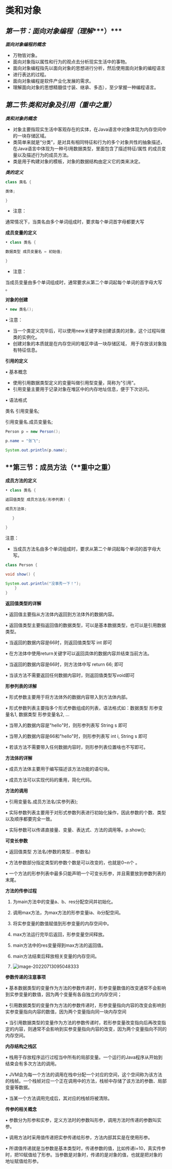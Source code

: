# **类和对象**

## ***第一节：面向对象编程（理解******）***

***面向对象编程的概念***

- 万物皆对象。
- 面向对象指以属性和行为的观点去分析现实生活中的事物。
- 面向对象编程指先以面向对象的思想进行分析，然后使用面向对象的编程语言
- 进行表达的过程。
- 面向对象编程是软件产业化发展的需求。
- 理解面向对象的思想精髓佳寸装、继承、多态），至少掌握一种编程语言。



## ***第二节:类和对象及引用（******重中之重******）***

***类和对象的概念***

- 对象主要指现实生活中客观存在的实体，在Java语言中对象体现为内存空间中的一块存储区域。
- 类简单来就是“分类”，是对具有相同特征和行为的多个对象共性的抽象描述，在Java语言中体现为一种弓I用数据类型，里面包含了描述特征/属性 的成员变量以及描述行为的成员方法。
- 类是用于构建对象的模板，对象的数据结构由定义它的类来决定。

***类的定义***

```java
class 类名 {

类体;

} 
```

- 注意：

通常情况下，当类名由多个单词组成时，要求每个单词首字母都要大写

**成员变量的定义**

```java
• class 类名 {

数据类型 成员变量名 = 初始值; 

} 
```

- 注意：

当成员变量由多个单词组成时，通常要求从第二个单词起每个单词的首字母大写 。

**对象的创建**

```java
• new 类名();
```

• 注意：

- 当一个类定义完毕后，可以使用new关键字来创建该类的对象，这个过程叫做类的实例化。
- 创建对象的本质就是在内存空间的堆区申请一块存储区域， 用于存放该对象独有特征信息。

**引用的定义**

• 基本概念

- 使用引用数据类型定义的变量叫做引用型变量，简称为"引用"。
- 引用变量主要用于记录对象在堆区中的内存地址信息，便于下次访问。

• 语法格式

类名 引用变量名;

引用变量名.成员变量名;

```java
Person p = new Person();

p.name = "张飞";

System.out.println(p.name);
```

##  **第三节：成员方法（**重中之重）

**成员方法的定义**

```java
• class 类名 {

返回值类型 成员方法名(形参列表) {

成员方法体; 

   } 

} 

```

注意：

- 当成员方法名由多个单词组成时，要求从第二个单词起每个单词的首字母大写。

```java
class Person {

void show() {

System.out.println("没事秀一下！");
    } 
}
```

**返回值类型的详解**

• 返回值主要指从方法体内返回到方法体外的数据内容。

• 返回值类型主要指返回值的数据类型，可以是基本数据类型，也可以是引用数据类型。

• 当返回的数据内容是66时，则返回值类型写 int 即可 

• 在方法体中使用return关键字可以返回具体的数据内容并结束当前方法。

• 当返回的数据内容是66时，则方法体中写 return 66; 即可

• 当该方法不需要返回任何数据内容时，则返回值类型写void即可

**形参列表的详解**

• 形式参数主要用于将方法体外的数据内容带入到方法体内部。

• 形式参数列表主要指多个形式参数组成的列表，语法格式如：数据类型 形参变量名1, 数据类型 形参变量名2, ... 

• 当带入的数据内容是"hello"时，则形参列表写 String s 即可

• 当带入的数据内容是66和"hello"时，则形参列表写 int i, String s 即可

• 若该方法不需要带入任何数据内容时，则形参列表位置啥也不写即可。

**方法体的详解**

• 成员方法体主要用于编写描述该方法功能的语句块。

• 成员方法可以实现代码的重用，简化代码。

**方法的调用**

• 引用变量名.成员方法名(实参列表);

• 实际参数列表主要用于对形式参数列表进行初始化操作，因此参数的个数、类型以及顺序都要完全一致。

• 实际参数可以传递直接量、变量、表达式、方法的调用等。p.show();

**可变长参数**

• 返回值类型 方法名(参数的类型... 参数名) 

• 方法参数部分指定类型的参数个数是可以改变的，也就是0~n个 。 

• 一个方法的形参列表中最多只能声明一个可变长形参，并且需要放到参数列表的末尾。

**方法的传参过程**

1. 为main方法中的变量a、b、res分配空间并初始化。

2. 调用max方法，为max方法的形参变量ia、ib分配空间。
3. 将实参变量的数值赋值到形参变量的内存空间中。

4. max方法运行完毕后返回，形参变量空间释放。                                                

5. main方法中的res变量得到max方法的返回值。

6. main方法结束后释放相关变量的内存空间。
7. ![image-20220713095048333](类和对象.assets/image-20220713095048333.png)



**参数传递的注意事项**

• 基本数据类型的变量作为方法的参数传递时，形参变量数值的改变通常不会影响到实参变量的数值，因为两个变量有各自独立的内存空间；

• 引用数据类型的变量作为方法的参数传递时，形参变量指向内容的改变会影响到实参变量指向内容的数值，因为两个变量指向同一块内存空间

• 当引用数据类型的变量作为方法的参数传递时，若形参变量改变指向后再改变指定的内容，则通常不会影响到实参变量指向内容的改变，因为两个变量指向不同的内存空间。

**内存结构之栈区**

• 栈用于存放程序运行过程当中所有的局部变量。一个运行的Java程序从开始到结束会有多次方法的调用。 

• JVM会为每一个方法的调用在栈中分配一个对应的空间，这个空间称为该方法的栈帧。一个栈帧对应一个正在调用中的方法，栈帧中存储了该方法的参数、局部变量等数据。 

• 当某一个方法调用完成后，其对应的栈帧将被清除。

**传参的相关概念**

• 参数分为形参和实参，定义方法时的参数叫形参，调用方法时传递的参数叫实参。 

• 调用方法时采用值传递把实参传递给形参，方法内部其实是在使用形参。 

• 所谓值传递就是当参数是基本类型时，传递参数的值，比如传递i=10，真实传参时，把10赋值给了形参。当参数是对象时，传递的是对象的值，也就是把对象的地址赋值给形参。



